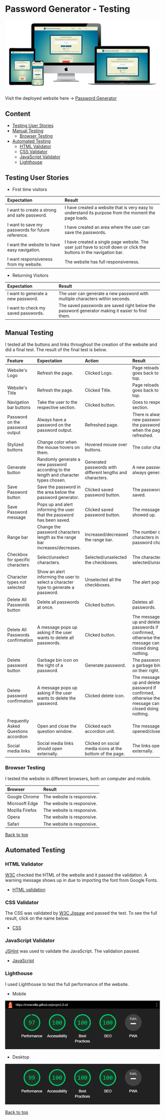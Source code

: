 # Password Generator - Testing

![Password Generator](documentation/am-i-responsive.png)

Visit the deployed website here → [Password Generator](https://enniovilla.github.io/project-2-ci/index.html)

## Content

* [Testing User Stories](#testing-user-stories)
* [Manual Testing](#manual-testing)
    * [Browser Testing](#browser-testing)
* [Automated Testing](#automated-testing)
    * [HTML Validator](#html-validator)
    * [CSS Validator](#css-validator)
    * [JavaScript Validator](#javascript-validator)
    * [Lighthouse](#lighthouse)

## Testing User Stories

- First time visitors

| Expectation | Result |
| :--- | :--- |
| I want to create a strong and safe password. | I have created a website that is very easy to understand its purpose from the moment the page loads. |
| I want to save my passwords for future reference. | I have created an area where the user can save the passwords. |
| I want the website to have easy navigation. | I have created a single page website. The user just have to scroll down or click the buttons in the navigation bar. |
| I want responsiveness from my website. | The website has full responsiveness. |

- Returning Visitors

| Expectation | Result |
| :--- | :--- |
| I want to generate a new password. | The user can generate a new password with multiple characters within seconds. |
| I want to check my saved passwords. | The saved passwords are saved right below the password generator making it easier to find them. |

## Manual Testing

I tested all the buttons and links throughout the creation of the website and did a final test. The result of the final test is below.

| Feature | Expectation | Action | Result |
| :--- | :--- | :--- | :--- |
| Website's Logo | Refresh the page. | Clicked Logo. | Page reloads and goes back to the top. |
| Website's Title | Refresh the page. | Clicked Title. | Page reloads and goes back to the top. |
| Navigation bar buttons | Take the user to the respective section. | Clicked button. | Goes to respective section. |
| Password on the password output | Always have a password on the password output. | Refreshed page. | There is always a new password on the password output when the page is refreshed. |
| Stylized buttons | Change color when the mouse hovers on them.| Hovered mouse over buttons. | The color changes. |
| Generate button | Randomly generate a new password according to the length and character types chosen. | Generated passwords with different lengths and characters. | A new password is always generated. |
| Save Password button | Save the password in the area below the password generator. | Clicked saved password button. | The password is saved. |
| Save Password message | Pops up and alert informing the user that the password has been saved. | Clicked saved password button. | The message showed up. |
| Range bar | Change the password characters length as the range bar increases/decreases. | Increased/decreased the range bar. | The number of characters in the password changes. |
| Checkbox for specific characters | Select/unselect characters. | Selected/unselected the checkboxes. | The characters were selected/unselected. |
| Character types not selected | Show an alert informing the user to select a character type to generate a password. | Unselected all the checkboxes. | The alert pops up. |
| Delete All Passwords button | Delete all passwords at once. | Clicked button. | Deletes all passwords. |
| Delete All Passwords confirmation | A message pops up asking if the user wants to delete all passwords. | Clicked button. | The message pops up and deletes all passwords if confirmed, otherwise the message can be closed doing nothing. |
| Delete password button | Garbage bin icon on the right of a password. | Generate password. | The passwords have a garbage bin icon on their right. |
| Delete password confirmation | A message pops up asking if the user wants to delete the password. | Clicked delete icon. | The message pops up and deletes the password if confirmed, otherwise the message can be closed doing nothing. |
| Frequently Asked Questions accordion | Open and close the question window. | Clicked each accordion unit. | The message is opened/closed. |
| Social media links | Social media links should open externally. | Clicked on social media icons at the bottom of the page. | The links open externally. |

### Browser Testing

I tested the website in different browsers, both on computer and mobile.

| Browser | Result |
| :--- | :--- |
| Google Chrome | The website is responsive. |
| Microsoft Edge | The website is responsive. |
| Mozilla Firefox | The website is responsive. |
| Opera | The website is responsive. |
| Safari | The website is responsive. |

[Back to top](<#content>)

## Automated Testing

### HTML Validator
[W3C](https://validator.w3.org/) checked the HTML of the website and it passed the validation. A warning message shows up in due to importing the font from Google Fonts.
- [HTML validation](documentation/testing/html-validation.pdf)

### CSS Validator
The CSS was validated by [W3C Jigsaw](https://jigsaw.w3.org/css-validator/) and passed the test. To see the full result, click on the name below.
- [CSS](documentation/testing/css-validation.pdf)

### JavaScript Validator
[JSHint](https://jshint.com/) was used to validate the JavaScript. The validation passed.
- [JavaScript](documentation)

### Lighthouse

I used Lighthouse to test the full performance of the website.

- Mobile

![Mobile](documentation/lighthouse/mobile.png)

- Desktop

![Desktop](documentation/lighthouse/desktop.png)

[Back to top](<#content>)